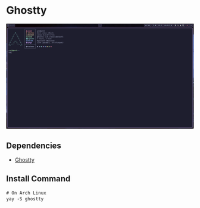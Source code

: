 # Ghostty
![ghostty](../README-DEPENDENCIES/ghostty.png)


## Dependencies

- [Ghostty](https://github.com/ghostty-org)

## Install Command
```
# On Arch Linux
yay -S ghostty
```

